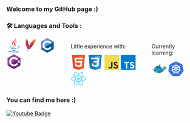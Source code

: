 ### Welcome to my GitHub page :)

### :hammer_and_wrench: Languages and Tools :
<div style="display: flex">
  <div>
    <img src="https://github.com/devicons/devicon/blob/master/icons/java/java-original.svg" height=40/>
    <img src="https://github.com/devicons/devicon/blob/master/icons/maven/maven-original.svg" height=40/>
    <img src="https://github.com/devicons/devicon/blob/master/icons/c/c-original.svg" height=40/>
    <img src="https://github.com/devicons/devicon/blob/master/icons/csharp/csharp-original.svg" height=40/>
  </div>
  <div>
    <p>Little experience with:</p>
    <img src="https://github.com/devicons/devicon/blob/master/icons/html5/html5-original.svg" height=40/>
    <img src="https://github.com/devicons/devicon/blob/master/icons/css3/css3-original.svg" height=40/>
    <img src="https://github.com/devicons/devicon/blob/master/icons/javascript/javascript-original.svg" height=40/>
    <img src="https://github.com/devicons/devicon/blob/master/icons/typescript/typescript-original.svg" height=40/>
    <img src="https://github.com/devicons/devicon/blob/master/icons/react/react-original.svg" height=40/>
  </div>
  <div>
    <p>Currently learning: </p>
    <img src="https://github.com/devicons/devicon/blob/master/icons/docker/docker-original.svg" height=40/>
    <img src="https://github.com/devicons/devicon/blob/master/icons/kubernetes/kubernetes-original.svg" height=40/>
  </div>
</div>

### You can find me here :)
<a href="https://www.youtube.com/@FriendlyDiamond">
  <img src="https://img.shields.io/badge/YouTube-red?style=for-the-badge&logo=youtube&logoColor=white" alt="Youtube Badge"/>
</a>
